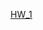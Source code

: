 <a href = "https://github.com/VladVys/Homework_for_YlaB/blob/89f3f369a749918d4d64b93db948bc55a4a5f97f/HW_1.md">HW_1</a>
